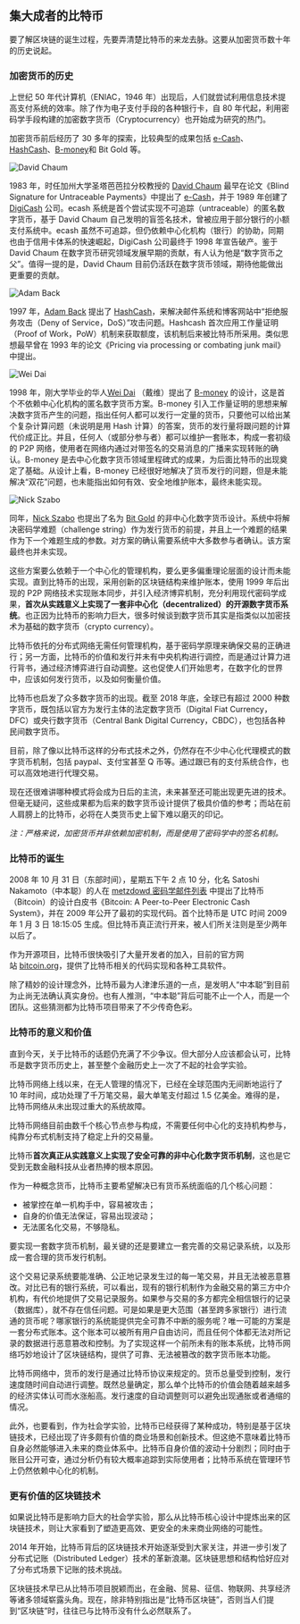 ## 集大成者的比特币

要了解区块链的诞生过程，先要弄清楚比特币的来龙去脉。这要从加密货币数十年的历史说起。

### 加密货币的历史

上世纪 50 年代计算机（ENIAC，1946 年）出现后，人们就尝试利用信息技术提高支付系统的效率。除了作为电子支付手段的各种银行卡，自 80 年代起，利用密码学手段构建的加密数字货币（Cryptocurrency）也开始成为研究的热门。

加密货币前后经历了 30 多年的探索，比较典型的成果包括 [e-Cash](http://www.hit.bme.hu/~buttyan/courses/BMEVIHIM219/2009/Chaum.BlindSigForPayment.1982.PDF)、[HashCash](http://en.wikipedia.org/wiki/Hashcash)、[B-money](http://www.weidai.com/bmoney.txt)和 Bit Gold 等。

![David Chaum](_images/David_Chaum.png)

1983 年，时任加州大学圣塔芭芭拉分校教授的 [David Chaum](https://en.wikipedia.org/wiki/David_Chaum) 最早在论文《Blind Signature for Untraceable Payments》中提出了 [e-Cash](http://www.hit.bme.hu/~buttyan/courses/BMEVIHIM219/2009/Chaum.BlindSigForPayment.1982.PDF)，并于 1989 年创建了 [DigiCash](https://en.wikipedia.org/wiki/Digicash) 公司。ecash 系统是首个尝试实现不可追踪（untraceable）的匿名数字货币，基于 David Chaum 自己发明的盲签名技术，曾被应用于部分银行的小额支付系统中。ecash 虽然不可追踪，但仍依赖中心化机构（银行）的协助，同期也由于信用卡体系的快速崛起，DigiCash 公司最终于 1998 年宣告破产。鉴于 David Chaum 在数字货币研究领域发展早期的贡献，有人认为他是“数字货币之父”。值得一提的是，David Chaum 目前仍活跃在数字货币领域，期待他能做出更重要的贡献。

![Adam Back](_images/Adam_Back.png)

1997 年，[Adam Back](https://en.wikipedia.org/wiki/Adam_Back) 提出了 [HashCash](http://en.wikipedia.org/wiki/Hashcash)，来解决邮件系统和博客网站中“拒绝服务攻击（Deny of Service，DoS）”攻击问题。Hashcash 首次应用工作量证明（Proof of Work，PoW）机制来获取额度，该机制后来被比特币所采用。类似思想最早曾在 1993 年的论文《Pricing via processing or combating junk mail》中提出。

![Wei Dai](_images/Wei_Dai.png)

1998 年，刚大学毕业的华人[Wei Dai](http://www.weidai.com) （戴维）提出了 [B-money](http://www.weidai.com/bmoney.txt) 的设计，这是首个不依赖中心化机构的匿名数字货币方案。B-money 引入工作量证明的思想来解决数字货币产生的问题，指出任何人都可以发行一定量的货币，只要他可以给出某个复杂计算问题（未说明是用 Hash 计算）的答案，货币的发行量将跟问题的计算代价成正比。并且，任何人（或部分参与者）都可以维护一套账本，构成一套初级的 P2P 网络，使用者在网络内通过对带签名的交易消息的广播来实现转账的确认。B-money 是去中心化数字货币领域里程碑式的成果，为后面比特币的出现奠定了基础。从设计上看，B-money 已经很好地解决了货币发行的问题，但是未能解决“双花”问题，也未能指出如何有效、安全地维护账本，最终未能实现。

![Nick Szabo](_images/Nick_Szabo.png)

同年，[Nick Szabo](http://szabo.best.vwh.net/) 也提出了名为 [Bit Gold](https://unenumerated.blogspot.com/2005/12/bit-gold.html) 的非中心化数字货币设计。系统中将解决密码学难题（challenge string）作为发行货币的前提，并且上一个难题的结果作为下一个难题生成的参数。对方案的确认需要系统中大多数参与者确认。该方案最终也并未实现。

这些方案要么依赖于一个中心化的管理机构，要么更多偏重理论层面的设计而未能实现。直到比特币的出现，采用创新的区块链结构来维护账本，使用 1999 年后出现的 P2P 网络技术实现账本同步，并引入经济博弈机制，充分利用现代密码学成果，**首次从实践意义上实现了一套非中心化（decentralized）的开源数字货币系统**。也正因为比特币的影响力巨大，很多时候谈到数字货币其实是指类似以加密技术为基础的数字货币（crypto currency）。

比特币依托的分布式网络无需任何管理机构，基于密码学原理来确保交易的正确进行；另一方面，比特币的价值和发行并未有中央机构进行调控，而是通过计算力进行背书，通过经济博弈进行自动调整。这也促使人们开始思考，在数字化的世界中，应该如何发行货币，以及如何衡量价值。

比特币也启发了众多数字货币的出现。截至 2018 年底，全球已有超过 2000 种数字货币，既包括以官方为发行主体的法定数字货币（Digital Fiat Currency，DFC）或央行数字货币（Central Bank Digital Currency，CBDC），也包括各种民间数字货币。

目前，除了像以比特币这样的分布式技术之外，仍然存在不少中心化代理模式的数字货币机制，包括 paypal、支付宝甚至 Q 币等。通过跟已有的支付系统合作，也可以高效地进行代理交易。

现在还很难讲哪种模式将会成为日后的主流，未来甚至还可能出现更先进的技术。但毫无疑问，这些成果都为后来的数字货币设计提供了极具价值的参考；而站在前人肩膀上的比特币，必将在人类货币史上留下难以磨灭的印记。

*注：严格来说，加密货币并非依赖加密机制，而是使用了密码学中的签名机制。*

### 比特币的诞生
2008 年 10 月 31 日（东部时间），星期五下午 2 点 10 分，化名 Satoshi Nakamoto（中本聪）的人在 [metzdowd 密码学邮件列表](http://www.metzdowd.com/pipermail/cryptography/2008-October/014810.html) 中提出了比特币（Bitcoin）的设计白皮书《Bitcoin: A Peer-to-Peer Electronic Cash System》，并在 2009 年公开了最初的实现代码。首个比特币是 UTC 时间 2009 年 1 月 3 日 18:15:05 生成。但比特币真正流行开来，被人们所关注则是至少两年以后了。

作为开源项目，比特币很快吸引了大量开发者的加入，目前的官方网站 [bitcoin.org](http://bitcoin.org)，提供了比特币相关的代码实现和各种工具软件。

除了精妙的设计理念外，比特币最为人津津乐道的一点，是发明人“中本聪”到目前为止尚无法确认真实身份。也有人推测，“中本聪”背后可能不止一个人，而是一个团队。这些猜测都为比特币项目带来了不少传奇色彩。

### 比特币的意义和价值

直到今天，关于比特币的话题仍充满了不少争议。但大部分人应该都会认可，比特币是数字货币历史上，甚至整个金融历史上一次了不起的社会学实验。

比特币网络上线以来，在无人管理的情况下，已经在全球范围内无间断地运行了 10 年时间，成功处理了千万笔交易，最大单笔支付超过 1.5 亿美金。难得的是，比特币网络从未出现过重大的系统故障。

比特币网络目前由数千个核心节点参与构成，不需要任何中心化的支持机构参与，纯靠分布式机制支持了稳定上升的交易量。

比特币**首次真正从实践意义上实现了安全可靠的非中心化数字货币机制**，这也是它受到无数金融科技从业者热捧的根本原因。

作为一种概念货币，比特币主要希望解决已有货币系统面临的几个核心问题：

* 被掌控在单一机构手中，容易被攻击；
* 自身的价值无法保证，容易出现波动；
* 无法匿名化交易，不够隐私。

要实现一套数字货币机制，最关键的还是要建立一套完善的交易记录系统，以及形成一套合理的货币发行机制。

这个交易记录系统要能准确、公正地记录发生过的每一笔交易，并且无法被恶意篡改。对比已有的银行系统，可以看出，现有的银行机制作为金融交易的第三方中介机构，有代价地提供了交易记录服务。如果参与交易的多方都完全相信银行的记录（数据库），就不存在信任问题。可是如果是更大范围（甚至跨多家银行）进行流通的货币呢？哪家银行的系统能提供完全可靠不中断的服务呢？唯一可能的方案是一套分布式账本。这个账本可以被所有用户自由访问，而且任何个体都无法对所记录的数据进行恶意篡改和控制。为了实现这样一个前所未有的账本系统，比特币网络巧妙地设计了区块链结构，提供了可靠、无法被篡改的数字货币账本功能。

比特币网络中，货币的发行是通过比特币协议来规定的。货币总量受到控制，发行速度随时间自动进行调整。既然总量确定，那么单个比特币的价值会随着越来越多的经济实体认可而水涨船高。发行速度的自动调整则可以避免出现通胀或者通缩的情况。

此外，也要看到，作为社会学实验，比特币已经获得了某种成功，特别是基于区块链技术，已经出现了许多颇有价值的商业场景和创新技术。但这绝不意味着比特币自身必然能够进入未来的商业体系中。比特币自身价值的波动十分剧烈；同时由于账目公开可查，通过分析仍有较大概率追踪到实际使用者；比特币系统在管理环节上仍然依赖中心化的机制。

### 更有价值的区块链技术

如果说比特币是影响力巨大的社会学实验，那么从比特币核心设计中提炼出来的区块链技术，则让大家看到了塑造更高效、更安全的未来商业网络的可能性。

2014 年开始，比特币背后的区块链技术开始逐渐受到大家关注，并进一步引发了分布式记账（Distributed Ledger）技术的革新浪潮。区块链思想和结构恰好应对了分布式场景下记账的技术挑战。

区块链技术早已从比特币项目脱颖而出，在金融、贸易、征信、物联网、共享经济等诸多领域崭露头角。现在，除非特别指出是“比特币区块链”，否则当人们提到“区块链”时，往往已与比特币没有什么必然联系了。
